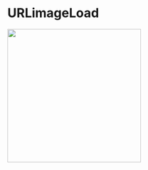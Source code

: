 # URLimageLoad


<img src=https://user-images.githubusercontent.com/755710/100164170-57976600-2e85-11eb-97f6-9315bbf50f33.png width=300 />
